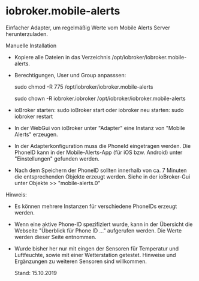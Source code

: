 # iobroker.mobile-alerts

Einfacher Adapter, um regelmäßig Werte vom Mobile Alerts Server herunterzuladen.


Manuelle Installation

- Kopiere alle Dateien in das Verzeichnis /opt/iobroker/iobroker.mobile-alerts.

- Berechtigungen, User und Group anpasssen:

	sudo chmod -R 775  /opt/iobroker/iobroker.mobile-alerts
	
	sudo chown -R iobroker.iobroker /opt/iobroker/iobroker.mobile-alerts

- ioBroker starten: sudo ioBroker start
  oder iobroker neu starten: sudo iobroker restart

- In der WebGui von ioBroker unter "Adapter" eine Instanz von "Mobile Alerts" erzeugen.

- In der Adapterkonfiguration muss die PhoneId eingetragen werden.
  Die PhoneID kann in der Mobile-Alerts-App (für iOS bzw. Android) unter "Einstellungen" 
  gefunden werden.
  
- Nach dem Speichern der PhoneID sollten innerhalb von ca. 7 Minuten die entsprechenden 
  Objekte erzeugt werden. Siehe in der ioBroker-Gui unter Objekte >> "mobile-alerts.0"
  
  
Hinweis:

- Es können mehrere Instanzen für verschiedene PhoneIDs erzeugt werden.

- Wenn eine aktive Phone-ID spezifiziert wurde, kann in der Übersicht die Webseite "Überblick für Phone ID ..." aufgerufen
  werden. Die Werte werden dieser Seite entnommen.
  
- Wurde bisher her nur mit eingen der Sensoren für Temperatur und Luftfeuchte, sowie 
  mit einer Wetterstation getestet. Hinweise und Ergänzungen zu weiteren Sensoren sind 
  willkommen.
  
  
  Stand: 15.10.2019


